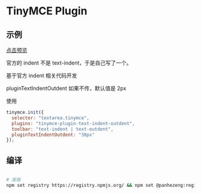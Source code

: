 # TinyMCE Plugin

## 示例

[点击预览](https://panhezeng.github.io/tinymce-plugin-text-indent-outdent/)

官方的 indent 不是 text-indent，于是自己写了一个。

基于官方 indent 相关代码开发

pluginTextIndentOutdent 如果不传，默认值是 2px

使用

```javascript
tinymce.init({
  selector: "textarea.tinymce",
  plugins: "tinymce-plugin-text-indent-outdent",
  toolbar: "text-indent | text-outdent",
  pluginTextIndentOutdent: "30px"
});
```

## 编译

```bash

# 发版
npm set registry https://registry.npmjs.org/ && npm set @panhezeng:registry https://registry.npmjs.org/ && npm version patch && npm publish --access public && npm set registry https://registry.npm.taobao.org/ && npm set @panhezeng:registry https://registry.npm.taobao.org/

```
